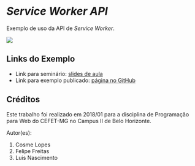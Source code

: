 # _Service Worker API_

Exemplo de uso da API de _Service Worker_.

![](images/screenshot.png)

## Links do Exemplo

- Link para seminário: [slides de aula][slides]
- Link para exemplo publicado: [página no GitHub][vivo]

## Créditos

Este trabalho foi realizado em 2018/01 para a disciplina de Programação para Web do CEFET-MG no Campus II de Belo Horizonte.

Autor(es):

1. Cosme Lopes
1. Felipe Freitas
1. Luis Nascimento

[slides]: https://...
[vivo]: https://...

